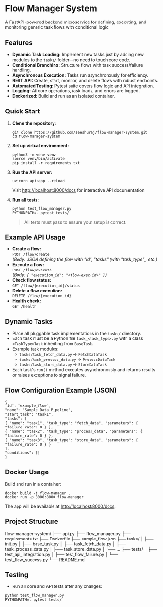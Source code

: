 # Flow Manager System

A FastAPI-powered backend microservice for defining, executing, and monitoring generic task flows with conditional logic.

## Features

- **Dynamic Task Loading:** Implement new tasks just by adding new modules to the `tasks/` folder—no need to touch core code.
- **Conditional Branching:** Structure flows with task success/failure handling.
- **Asynchronous Execution:** Tasks run asynchronously for efficiency.
- **REST API:** Create, start, monitor, and delete flows with robust endpoints.
- **Automated Testing:** Pytest suite covers flow logic and API integration.
- **Logging:** All core operations, task loads, and errors are logged.
- **Dockerized:** Build and run as an isolated container.

## Quick Start

1. **Clone the repository:**
    ```
    git clone https://github.com/seeshuraj/flow-manager-system.git
    cd flow-manager-system
    ```

2. **Set up virtual environment:**
    ```
    python3 -m venv venv
    source venv/bin/activate
    pip install -r requirements.txt
    ```

3. **Run the API server:**
    ```
    uvicorn api:app --reload
    ```
    Visit [http://localhost:8000/docs](http://localhost:8000/docs) for interactive API documentation.

4. **Run all tests:**
    ```
    python test_flow_manager.py
    PYTHONPATH=. pytest tests/
    ```
    > All tests must pass to ensure your setup is correct.

## Example API Usage

- **Create a flow:**  
  `POST /flow/create`  
  *(Body: JSON defining the flow with "id", "tasks" (with "task_type"), etc.)*
- **Execute a flow:**  
  `POST /flow/execute`  
  *(Body: `{ "execution_id": "<flow-exec-id>" }`)*
- **Check flow status:**  
  `GET /flow/{execution_id}/status`
- **Delete a flow execution:**  
  `DELETE /flow/{execution_id}`
- **Health check:**  
  `GET /health`

## Dynamic Tasks

- Place all pluggable task implementations in the `tasks/` directory.
- Each task must be a Python file `task_<task_type>.py` with a class `<TaskType>Task` inheriting from `BaseTask`.
- Example task modules:  
  - `tasks/task_fetch_data.py`   →  `FetchDataTask`
  - `tasks/task_process_data.py` →  `ProcessDataTask`
  - `tasks/task_store_data.py`   →  `StoreDataTask`
- Each task's `run()` method executes asynchronously and returns results or raises exceptions to signal failure.

## Flow Configuration Example (JSON)

```
{
"id": "example_flow",
"name": "Sample Data Pipeline",
"start_task": "task1",
"tasks": [
{ "name": "task1", "task_type": "fetch_data", "parameters": { "failure_rate": 0 } },
{ "name": "task2", "task_type": "process_data", "parameters": { "failure_rate": 0 } },
{ "name": "task3", "task_type": "store_data", "parameters": { "failure_rate": 0 } }
],
"conditions": []
}
```

## Docker Usage

Build and run in a container:
```
docker build -t flow-manager .
docker run -p 8000:8000 flow-manager
```
The app will be available at [http://localhost:8000/docs](http://localhost:8000/docs).

## Project Structure
flow-manager-system/
├── api.py
├── flow_manager.py
├── requirements.txt
├── Dockerfile
├── sample_flow.json
├── tasks/
│ ├── init.py
│ ├── base_task.py
│ ├── task_fetch_data.py
│ ├── task_process_data.py
│ ├── task_store_data.py
│ └── ...
├── tests/
│ ├── test_api_integration.py
│ ├── test_flow_failure.py
│ └── test_flow_success.py
└── README.md


## Testing

- Run all core and API tests after any changes:
```
python test_flow_manager.py
PYTHONPATH=. pytest tests/
```
